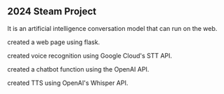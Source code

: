 ## 2024 Steam Project

It is an artificial intelligence conversation model that can run on the web.






created a web page using flask.

created voice recognition using Google Cloud's STT API.

created a chatbot function using the OpenAI API.

created TTS using OpenAI's Whisper API.
